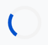 <!DOCTYPE html>
<html lang="en">
<head>
    <meta charset="UTF-8" />
    <meta name="viewport" content="width=device-width, initial-scale=1.0" />
    <title>Clyde Snyders - Advanced 3D Portfolio</title>
    <script src="https://cdn.tailwindcss.com"></script>
    <link rel="preconnect" href="https://fonts.googleapis.com">
    <link rel="preconnect" href="https://fonts.gstatic.com" crossorigin>
    <link href="https://fonts.googleapis.com/css2?family=Montserrat:wght@500;700&family=Roboto:wght@400;700&display=swap" rel="stylesheet">
    <link href="https://cdn.jsdelivr.net/npm/aos@2.3.4/dist/aos.css" rel="stylesheet">
    <script src="https://cdnjs.cloudflare.com/ajax/libs/three.js/r128/three.min.js"></script>
    
  <style>
        :root {
            --primary: #0052cc;
            --secondary: #0d8fff;
            --accent: #fde68a;
            --light-bg: #f8f9fa;
            --text-main: #22223b;
            --text-light: #6b7280;
            --header-font: 'Montserrat', sans-serif;
            --body-font: 'Roboto', sans-serif;
        }
        html {
            scroll-behavior: smooth;
        }
        body {
            font-family: var(--body-font);
            background: var(--light-bg);
            color: var(--text-main);
            overflow-x: hidden;
        }
        /* Preloader */
        #preloader {
            position: fixed;
            top: 0;
            left: 0;
            width: 100%;
            height: 100%;
            background: var(--light-bg);
            z-index: 1000;
            display: flex;
            align-items: center;
            justify-content: center;
            transition: opacity 0.5s ease-out, visibility 0.5s;
        }
        .loader {
            border: 8px solid #f3f3f3;
            border-top: 8px solid var(--primary);
            border-radius: 50%;
            width: 60px;
            height: 60px;
            animation: spin 1s linear infinite;
        }
        @keyframes spin {
            0% { transform: rotate(0deg); }
            100% { transform: rotate(360deg); }
        }

        /* Advanced Navigation */
        nav {
            background: rgba(255, 255, 255, 0.85);
            backdrop-filter: blur(10px);
            -webkit-backdrop-filter: blur(10px);
            box-shadow: 0 2px 16px rgba(13,143,255,0.1);
            border-bottom: 1px solid #e5e7eb;
            position: sticky;
            top: 0;
            z-index: 50;
        }
        .nav-link {
            position: relative;
            color: var(--text-main);
            font-weight: 500;
            padding: 0.5em 1.2em;
            transition: color 0.2s;
        }
        .nav-link:hover, .nav-link.active {
            color: var(--secondary);
        }
        .nav-link::after {
            content: '';
            position: absolute;
            bottom: -4px;
            left: 50%;
            transform: translateX(-50%);
            width: 0;
            height: 2px;
            background: var(--secondary);
            transition: width 0.3s ease;
        }
        .nav-link.active::after {
            width: 50%;
        }

        /* Hero Section */
        .hero {
            position: relative;
            width: 100%;
            height: 100vh;
            background: linear-gradient(120deg, #0d8fff 0%, #0052cc 100%);
            display: flex;
            align-items: center;
            justify-content: center;
        }
        #three-canvas {
            position: absolute;
            inset: 0;
            width: 100%;
            height: 100%;
            display: block;
        }
        .hero-content {
            position: relative;
            z-index: 10;
            text-align: center;
            color: white;
            padding: 2rem;
        }
        .hero-title {
            font-family: var(--header-font);
            font-size: clamp(2.5rem, 6vw, 4.5rem);
            font-weight: 700;
        }
        .section {
            padding: 5rem 1.5rem;
            max-width: 1200px;
            margin: 0 auto;
        }
        .section-title {
            font-size: clamp(2.2rem, 5vw, 2.8rem);
            font-family: var(--header-font);
            font-weight: 700;
            text-align: center;
            margin-bottom: 1.2rem;
            color: var(--primary);
        }
        .section-subtitle {
            text-align: center;
            color: var(--text-light);
            font-size: 1.1rem;
            margin-bottom: 3rem;
            max-width: 700px;
            margin-left: auto;
            margin-right: auto;
        }
        .card {
            background: white;
            border-radius: 1.2em;
            padding: 2em;
            box-shadow: 0 4px 25px rgba(0,82,204,0.08);
            margin-bottom: 1.5em;
            transition: transform 0.3s, box-shadow 0.3s;
        }
        .card:hover {
            transform: translateY(-8px);
            box-shadow: 0 8px 40px rgba(13,143,255,0.12);
        }
        .skills-grid {
            display: grid;
            grid-template-columns: repeat(auto-fit, minmax(240px, 1fr));
            gap: 2em;
        }
        .skill-bar-bg {
            background: #e0e7ef;
            border-radius: 999px;
            height: 12px;
            overflow: hidden;
            margin-top: 6px;
        }
        .skill-bar {
            height: 12px;
            border-radius: 999px;
            background: linear-gradient(90deg, #0d8fff, #0052cc);
        }
        .achievements-grid {
            display: grid;
            grid-template-columns: repeat(auto-fit, minmax(270px, 1fr));
            gap: 2em;
        }
        .achievement-title {
            font-size: 1.2em;
            font-weight: 700;
            color: var(--secondary);
        }
        .achievement-year {
            color: var(--primary);
            font-weight: 600;
            margin-bottom: 0.5em;
        }
        .timeline-list {
            border-left: 4px solid var(--primary);
            padding-left: 2em;
            margin-top: 2em;
            list-style: none;
        }
        .timeline-list li {
            position: relative;
            margin-bottom: 1.6em;
            font-size: 1.1em;
        }
        .timeline-list li::before {
            content: '';
            position: absolute;
            left: -2.4em;
            top: 0.25em;
            width: 14px;
            height: 14px;
            border-radius: 50%;
            background: var(--accent);
            border: 2px solid var(--primary);
        }

        /* Gallery Section */
        .gallery-filters {
            display: flex;
            justify-content: center;
            gap: 1rem;
            margin-bottom: 2.5rem;
            flex-wrap: wrap;
        }
        .filter-btn {
            background: #e0e7ef;
            color: var(--text-main);
            border: none;
            padding: 0.6em 1.5em;
            border-radius: 999px;
            font-weight: 500;
            cursor: pointer;
            transition: background 0.2s, color 0.2s;
        }
        .filter-btn:hover, .filter-btn.active {
            background: var(--primary);
            color: white;
        }
        .gallery-grid {
            display: grid;
            grid-template-columns: repeat(auto-fill, minmax(300px, 1fr));
            gap: 1.5rem;
        }
        .gallery-item {
            border-radius: 1em;
            overflow: hidden;
            position: relative;
            cursor: pointer;
            box-shadow: 0 4px 15px rgba(0,0,0,0.1);
            aspect-ratio: 1 / 1;
        }
        .gallery-item img {
            width: 100%;
            height: 100%;
            object-fit: cover;
            transition: transform 0.4s ease;
        }
        .gallery-item:hover img {
            transform: scale(1.05);
        }
        .gallery-item .overlay {
            position: absolute;
            inset: 0;
            background: rgba(0, 82, 204, 0.7);
            color: white;
            display: flex;
            align-items: center;
            justify-content: center;
            font-size: 1.2rem;
            font-weight: 700;
            opacity: 0;
            transition: opacity 0.3s ease;
            text-align: center;
            padding: 1rem;
        }
        .gallery-item:hover .overlay {
            opacity: 1;
        }
        
        /* Lightbox Modal & Blog Modal */
        .modal-overlay {
            position: fixed;
            top: 0;
            left: 0;
            width: 100%;
            height: 100%;
            background: rgba(0, 0, 0, 0.85);
            z-index: 1001;
            display: none;
            align-items: center;
            justify-content: center;
            padding: 1rem;
        }
        .modal-content-wrapper {
            max-width: 90vw;
            max-height: 90vh;
            position: relative;
        }
        .modal-close-btn {
            position: absolute;
            top: -2.5rem;
            right: 0;
            color: white;
            font-size: 2.5rem;
            cursor: pointer;
            line-height: 1;
        }
        .lightbox-content {
             border-radius: 0.5em;
        }
        .blog-modal-content {
            background: white;
            border-radius: 0.5em;
            padding: 2rem;
            max-width: 800px;
            max-height: 85vh;
            overflow-y: auto;
        }
        .blog-modal-title {
            font-family: var(--header-font);
            font-size: 2rem;
            color: var(--primary);
        }
        .blog-modal-meta {
            color: var(--text-light);
            margin: 0.5rem 0 1.5rem;
        }
        .blog-modal-body p {
            margin-bottom: 1rem;
            line-height: 1.6;
        }


        /* Blog Section */
        .blog-grid {
            display: grid;
            grid-template-columns: repeat(auto-fit, minmax(320px, 1fr));
            gap: 2rem;
        }
        .blog-card {
            background: white;
            border-radius: 1em;
            overflow: hidden;
            box-shadow: 0 4px 25px rgba(0,82,204,0.08);
            transition: transform 0.3s, box-shadow 0.3s;
            display: flex;
            flex-direction: column;
        }
        .blog-card:hover {
            transform: translateY(-8px);
            box-shadow: 0 8px 40px rgba(13,143,255,0.12);
        }
        .blog-card img {
            width: 100%;
            height: 200px;
            object-fit: cover;
        }
        .blog-card-content {
            padding: 1.5em;
            flex-grow: 1;
            display: flex;
            flex-direction: column;
        }
        .blog-title {
            font-family: var(--header-font);
            font-size: 1.4rem;
            font-weight: 700;
            color: var(--primary);
            margin-bottom: 0.5rem;
        }
        .blog-meta {
            color: var(--text-light);
            font-size: 0.9rem;
            margin-bottom: 1rem;
        }
        .blog-excerpt {
            color: var(--text-main);
            margin-bottom: 1.2rem;
            flex-grow: 1;
        }
        .read-more-btn {
            color: var(--secondary);
            font-weight: 700;
            text-decoration: none;
            align-self: flex-start;
            cursor: pointer;
        }

        /* Footer */
        .footer {
            background: var(--text-main);
            color: #f8f9fa;
        }
        
        /* Back to top button */
        #back-to-top {
            position: fixed;
            bottom: 2rem;
            right: 2rem;
            background: var(--primary);
            color: white;
            width: 50px;
            height: 50px;
            border-radius: 50%;
            display: flex;
            align-items: center;
            justify-content: center;
            font-size: 1.5rem;
            cursor: pointer;
            opacity: 0;
            visibility: hidden;
            transform: translateY(20px);
            transition: opacity 0.3s, visibility 0.3s, transform 0.3s;
            z-index: 40;
        }
        #back-to-top:hover {
            background: var(--secondary);
            transform: scale(1.1) translateY(0);
        }
        #back-to-top.show {
            opacity: 1;
            visibility: visible;
            transform: translateY(0);
        }
        
        /* Mobile Nav */
        #mobile-menu-btn {
            display: none;
            z-index: 60;
        }
        #mobile-nav {
            position: fixed;
            top: 0;
            left: -100%;
            width: 70%;
            max-width: 300px;
            height: 100%;
            background: white;
            z-index: 55;
            transition: left 0.3s ease-in-out;
            padding-top: 5rem;
            box-shadow: 4px 0 15px rgba(0,0,0,0.1);
        }
        @media (max-width: 768px) {
            #desktop-nav { display: none; }
            #mobile-menu-btn { display: block; }
        }

    </style>
</head>
<body>
    <!-- PRELOADER -->
    <div id="preloader">
        <div class="loader"></div>
    </div>
     <!-- NAVIGATION -->
    <nav class="flex items-center justify-between px-6 py-4">
        <div class="font-bold text-2xl" style="font-family: var(--header-font);"><a href="#home">Clyde Snyders</a></div>
        <div id="desktop-nav" class="space-x-2">
            <a href="#home" class="nav-link">Home</a>
            <a href="#about" class="nav-link">About</a>
            <a href="#academics" class="nav-link">Academics</a>
            <a href="#achievements" class="nav-link">Achievements</a>
            <a href="#gallery" class="nav-link">Gallery</a>
            <a href="#blog" class="nav-link">Blog</a>
            <a href="#timeline" class="nav-link">Trajectory</a>
            <a href="#inspiration" class="nav-link">Inspiration</a>
            <a href="#contact" class="nav-link">Contact</a>
        </div>
        <button id="mobile-menu-btn" class="md:hidden text-2xl">
            <i class="fas fa-bars"></i>
        </button>
    </nav>
  <!-- MOBILE NAVIGATION MENU -->
    <div id="mobile-nav" class="flex flex-col items-center space-y-6">
        <a href="#home" class="nav-link text-xl">Home</a>
        <a href="#about" class="nav-link text-xl">About</a>
        <a href="#academics" class="nav-link text-xl">Academics</a>
        <a href="#achievements" class="nav-link text-xl">Achievements</a>
        <a href="#gallery" class="nav-link text-xl">Gallery</a>
        <a href="#blog" class="nav-link text-xl">Blog</a>
        <a href="#timeline" class="nav-link text-xl">Trajectory</a>
        <a href="#inspiration" class="nav-link text-xl">Inspiration</a>
        <a href="#contact" class="nav-link text-xl">Contact</a>
    </div>
  <!-- HERO SECTION -->
    <section id="home" class="hero" data-aos="fade-in">
        <canvas id="three-canvas"></canvas>
        <div class="hero-content">
            <h1 class="hero-title">Clyde Snyders</h1>
            <div class="hero-subtitle">
                Grade 9 Student | Paterson High School | Eastern Cape
            </div>
            <img src="https://github.com/clydesnyders05-oss/clydesnyders.github.io/blob/main/IMG-20250828-WA0021.jpg?raw=true" alt="C.Snyders" class="mx-auto rounded-lg shadow-md mt-4 w-50 h-64">
            <div style="margin-top:2em;">
                <span id="typing-effect" class="text-xl md:text-2xl" style="font-family:monospace;"></span>
            </div>
        </div>
    </section>
     <!-- ABOUT SECTION -->
    <section id="about" class="section" data-aos="fade-up">
        <div class="section-title">About Me</div>
        <div class="section-subtitle">A driven and curious student, passionate about science, technology, and growth.</div>
        <div class="flex flex-col md:flex-row gap-12 items-center">
            <div class="md:w-1/3 text-center">
                <img src="https://github.com/clydesnyders05-oss/clydesnyders.github.io/blob/main/IMG-20250828-WA0008.jpg?raw=true" alt="C.Snyders" class="mx-auto w-70 h-70 rounded-full object-cover shadow-lg">
            </div>
            <div class="md:w-2/3">
                <p class="mb-4 text-lg">
                    Hi, my name is Clyde Snyders and I am a grade 9 student at Paterson High School in the vibrant Eastern Cape. My journey into the world of STEM wasn't a single moment but a gradual awakening. It started with a simple fascination for how things work—taking apart old electronics and trying to put them back together.
                </p>
                <p class="mb-4 text-lg">
                    My true inspiration, however, came from my mom, who saw my potential and encouraged me from the start. This showed me that my passion could be transformed into tangible creations. I'm driven by the desire to solve real-world problems. Whether it’s building robots, exploring physics, or collaborating on team projects, I believe every challenge is an opportunity to learn, innovate, and contribute to a better future.
                </p>
                <h3 class="text-2xl font-bold mb-4 mt-8" style="font-family:var(--header-font);">Core Skills</h3>
                <div class="skills-grid">
                    <div>
                        <div class="flex justify-between items-center mb-1"><span>Mathematics</span><span>92%</span></div>
                        <div class="skill-bar-bg"><div class="skill-bar" style="width:92%"></div></div>
                    </div>
                    <div>
                        <div class="flex justify-between items-center mb-1"><span>Natural Science</span><span>81.5%</span></div>
                        <div class="skill-bar-bg"><div class="skill-bar" style="width:81.5%"></div></div>
                    </div>
                    <div>
                        <div class="flex justify-between items-center mb-1"><span>Robotics</span><span>88%</span></div>
                        <div class="skill-bar-bg"><div class="skill-bar" style="width:88%"></div></div>
                    </div>
                    <div>
                        <div class="flex justify-between items-center mb-1"><span>Engineering Design</span><span>85%</span></div>
                        <div class="skill-bar-bg"><div class="skill-bar" style="width:85%"></div></div>
                    </div>
                </div>
            </div>
        </div>
    </section>
       <!-- ACADEMICS SECTION -->
    <section id="academics" class="section" data-aos="fade-up">
        <div class="section-title">Academic Performance</div>
        <div class="section-subtitle">My Grade 9 results reflect a commitment to excellence across diverse subjects.</div>
        <div class="card overflow-x-auto max-w-2xl mx-auto">
            <table class="w-full text-left">
                <thead>
                    <tr class="border-b border-gray-200">
                        <th class="py-2 px-4">Subject</th>
                        <th class="py-2 px-4">Score (%)</th>
                    </tr>
                </thead>
                <tbody>
                    <tr><td class="py-2 px-4">Mathematics</td><td class="py-2 px-4 font-bold"><span class="counter" data-count="92">0</span>%</td></tr>
                    <tr><td class="py-2 px-4">Natural Science</td><td class="py-2 px-4 font-bold"><span class="counter" data-count="81.5">0</span>%</td></tr>
                    <tr><td class="py-2 px-4">Social Science</td><td class="py-2 px-4 font-bold"><span class="counter" data-count="95.5">0</span>%</td></tr>
                    <tr><td class="py-2 px-4">Technology</td><td class="py-2 px-4 font-bold"><span class="counter" data-count="87.5">0</span>%</td></tr>
                    <tr><td class="py-2 px-4">EMS</td><td class="py-2 px-4 font-bold"><span class="counter" data-count="83.79">0</span>%</td></tr>
                    <tr><td class="py-2 px-4">Creative Arts</td><td class="py-2 px-4 font-bold"><span class="counter" data-count="82.22">0</span>%</td></tr>
                    <tr><td class="py-2 px-4">English</td><td class="py-2 px-4 font-bold"><span class="counter" data-count="74">0</span>%</td></tr>
                    <tr><td class="py-2 px-4">Afrikaans</td><td class="py-2 px-4 font-bold"><span class="counter" data-count="72">0</span>%</td></tr>
                </tbody>
            </table>
        </div>
    </section>
   <!-- ACHIEVEMENTS SECTION -->
    <section id="achievements" class="section" data-aos="fade-up">
        <div class="section-title">Key Achievements</div>
        <div class="section-subtitle">Milestones from national and international competitions.</div>
        <div class="achievements-grid">
            <div class="card" data-aos="zoom-in">
                <div class="achievement-title">Gold Medal: Regional Science Expo</div>
                <div class="achievement-year">2025</div>
                <p>Awarded a gold medal for the second consecutive year and won Best Category in Physics. Showcased a passion for experimentation and discovery.</p>
            </div>
            <div class="card" data-aos="zoom-in" data-aos-delay="100">
                <div class="achievement-title">Gold Medal: Springbots Robotics</div>
                <div class="achievement-year">2025</div>
                <p>Won gold at the regional Springbots robotics competition, later placing 6th nationally. Led a team in designing and programming innovative robots.</p>
            </div>
            <div class="card" data-aos="zoom-in" data-aos-delay="200">
                <div class="achievement-title">4th Place Winner: World Robot Olympiad (WRO)</div>
                <div class="achievement-year">2025</div>
                <p>Secured 4th place in the World Robot Olympiad, competing with top students from various schools. Demonstrated creativity, problem solving and resilience under pressure.</p>
            </div>
            <div class="card" data-aos="zoom-in" data-aos-delay="300">
                <div class="achievement-title">Gold Medal: Regional Science Fair</div>
                <div class="achievement-year">2024</div>
                <p>Secured a Gold in the 'Engineering' category at regional science fair, competing with top students with different projects in my region.</p>
            </div>
            <div class="card" data-aos="zoom-in" data-aos-delay="400">
                <div class="achievement-title">Bronze Medal: International Science Fair (ISF)</div>
                <div class="achievement-year">2024</div>
                <p>Secured a bronze in the 'Engineering' category at ISF, competing with top students globally. Demonstrated creativity and resilience under pressure.</p>
            </div>
            <div class="card" data-aos="zoom-in" data-aos-delay="500">
                <div class="achievement-title">Bronze Medal: World Robot Olympiad</div>
                <div class="achievement-year">2024</div>
                <p>Achieved a bronze at WRO, representing the Eastern Cape internationally and collaborating with diverse teams.</p>
            </div>
        </div>
    </section>
     <!-- GALLERY SECTION -->
    <section id="gallery" class="section" data-aos="fade-up">
        <div class="section-title">Gallery</div>
        <div class="section-subtitle">A visual journey through my projects, competitions, and awards.</div>
        <div class="gallery-filters">
            <button class="filter-btn active" data-filter="all">All</button>
            <button class="filter-btn" data-filter="robotics">Robotics</button>
            <button class="filter-btn" data-filter="expo">Science Expo</button>
            <button class="filter-btn" data-filter="awards">Awards</button>
        </div>
        <div class="gallery-grid">
            <div class="gallery-item" data-category="robotics" data-aos="zoom-in">
                <img src="https://github.com/clydesnyders05-oss/clydesnyders.github.io/blob/main/IMG-20250828-WA0002.jpg?raw=true" alt="Robotics Project">
                <div class="overlay">WRO 2024</div>
            </div>
            <div class="gallery-item" data-category="expo" data-aos="zoom-in" data-aos-delay="100">
                <img src="https://github.com/clydesnyders05-oss/clydesnyders.github.io/blob/main/IMG-20250828-WA0003.jpg?raw=true" alt="Science Expo">
                <div class="overlay">Regional Science Fair</div>
            </div>
            <div class="gallery-item" data-category="awards" data-aos="zoom-in" data-aos-delay="200">
                <img src="https://placehold.co/400x400/0052cc/fde68a?text=Gold+Medal" alt="Award Ceremony">
                <div class="overlay">Gold Medal</div>
            </div>
            <div class="gallery-item" data-category="robotics" data-aos="zoom-in" data-aos-delay="300">
                <img src="https://placehold.co/400x400/0d8fff/ffffff?text=Robotics+Team" alt="Robotics Team">
                <div class="overlay">Springbots Team</div>
            </div>
        </div>
    </section>
   <!-- BLOG SECTION -->
    <section id="blog" class="section" data-aos="fade-up">
        <div class="section-title">My Blog</div>
        <div class="section-subtitle">Sharing my thoughts on technology, learning experiences, and project deep dives.</div>
        <div class="blog-grid">
            <!-- Blog cards will be dynamically generated by JavaScript -->
        </div>
    </section>
  <!-- TIMELINE SECTION -->
    <section id="timeline" class="section" data-aos="fade-up">
        <div class="section-title">My Trajectory</div>
        <div class="section-subtitle">Key milestones shaping my high school journey.</div>
        <ul class="timeline-list">
             <li><strong>Aug 2025:</strong> 4th Place Winner at World Robot Olympiad (WRO) — Achieved a certificate.</li>
            <li><strong>Aug 2025:</strong> Repeat Gold at Regional Science Fair — Won a second gold and Best Category award in Physics.</li>
            <li><strong>Jun 2025:</strong> 6th Place at National Springbots — Secured a sixth-place finish nationally.</li>
            <li><strong>May 2025:</strong> Gold at Regional Springbots — Won the gold medal at regional robotics.</li>
            <li><strong>Oct 2024:</strong> Bronze at International Science Fair (ISF) — Won a bronze medal in engineering.</li>
            <li><strong>Aug 2024:</strong> Bronze at World Robot Olympiad (WRO) — Achieved a bronze medal in robotics.</li>
            <li><strong>Aug 2024:</strong> Gold at Regional Science Fair — In my first year participating, I secured a gold medal.</li>
            <li><strong>Jan 2024:</strong> Joined Paterson High — Began my high school journey with a focus on academic excellence.</li>
        </ul>
    </section>
  <!-- INSPIRATION SECTION -->
    <section id="inspiration" class="section" data-aos="fade-up">
        <div class="section-title">Daily Inspiration</div>
        <div class="section-subtitle">A little motivation to keep going.</div>
        <div class="max-w-xl mx-auto card text-center">
            <div id="quote-container" class="text-xl italic mb-4">
                "The future belongs to those who believe in the beauty of their dreams."
            </div>
            <div id="quote-author" class="font-bold text-gray-600">
                - Eleanor Roosevelt
            </div>
            <button id="generate-quote-btn" class="mt-6 px-6 py-2 bg-secondary text-white font-bold rounded-lg transition-colors duration-200 hover:bg-primary">
                Generate a new quote
            </button>
        </div>
    </section>
     <!-- CONTACT SECTION -->
    <section id="contact" class="section" data-aos="fade-up">
        <div class="section-title">Get In Touch</div>
        <div class="section-subtitle">I'm always open to new challenges and opportunities. Let's connect!</div>
        <div class="max-w-xl mx-auto card">
           <form 
    action="https://formspree.io/f/xgvlvvnn" method="POST" class="contact-form"> 
  <label class="block mb-4"> 
    <span class="text-gray-700">Your Email:</span> 
    <input type="email" name="email" class="mt-1 block w-full" placeholder="you@example.com" required> 
  </label> 
  <label class="block mb-4"> 
    <span class="text-gray-700">Your Message:</span> 
    <textarea name="message" rows="4" class="mt-1 block w-full" placeholder="Let's build something amazing together!" required></textarea> 
  </label> 
  <button type="submit" class="w-full">Send Message</button> 
</form>
        </div>
    </section>
     <!-- FOOTER -->
    <footer class="footer text-center py-10">
        <div>© 2025 Clyde Snyders — All rights reserved.</div>
    </footer>
     <!-- MODALS -->
    <!-- Gallery Lightbox Modal -->
    <div id="lightbox-modal" class="modal-overlay">
        <div class="modal-content-wrapper">
            <span class="modal-close-btn" id="lightbox-close-btn">&times;</span>
            <img class="lightbox-content" src="" alt="Enlarged gallery view">
        </div>
    </div>
 <!-- Blog Post Modal -->
    <div id="blog-modal" class="modal-overlay">
        <div class="modal-content-wrapper">
            <span class="modal-close-btn" id="blog-close-btn">&times;</span>
            <div class="blog-modal-content">
                <h2 id="blog-modal-title" class="blog-modal-title"></h2>
                <div id="blog-modal-meta" class="blog-modal-meta"></div>
                <div id="blog-modal-body" class="blog-modal-body"></div>
            </div>
        </div>
    </div>
  <!-- BACK TO TOP BUTTON -->
    <a href="#home" id="back-to-top" title="Back to Top">
        <i class="fas fa-arrow-up"></i>
    </a>

  <script src="https://cdnjs.cloudflare.com/ajax/libs/font-awesome/6.4.0/js/all.min.js"></script>
  <script src="https://cdn.jsdelivr.net/npm/aos@2.3.4/dist/aos.js"></script>
   <script>
        // --- MASTER SCRIPT FOR ALL PAGE FUNCTIONALITY ---
        document.addEventListener('DOMContentLoaded', () => {
            
            // --- DATA ---
            const blogPosts = [
                {
                    id: 1,
                    title: "Robotics is a Sport",
                    meta: "August 23, 2025 | WRO",
                    image: "https://github.com/clydesnyders05-oss/clydesnyders.github.io/blob/main/IMG-20250830-WA0023.jpg?raw=true",
                    excerpt: "A team of 3 learners, Me(Clyde Snyders), CAYZEN HAUPT, and ASAVELA VUMISA, represented Paterson High at the annual World Robotics Olympiad in Makhanda! 🤖🇿🇦,Robotics is no longer just a field of engineering; it is the language through which we will converse with the future....",
                    fullContent: `<p>The World Robot Olympiad was more than just a competition; it was a marathon of innovation, pressure, and collaboration. Our team spent months designing, building, and programming our robot. The biggest lesson I learned was the importance of adaptability. When our main robots wheel failed just hours before the final round, we had to quickly redesign and change our code and recalibrate everything. It was stressful, but we pulled together and managed to secure 4th place.</p><p>Another key takeaway was the power of collaboration. Seeing how teams from various schools compete and approached the same problem with completely different strategies was eye-opening. It taught me that there's never just one right answer in engineering.</p>`
                },
                {
                    id: 2,
                    title: "Science in Action",
                    meta: "August 22, 2025 | Science Week",
                    image: "https://github.com/clydesnyders05-oss/clydesnyders.github.io/blob/main/IMG-20250828-WA0022.jpg?raw=true",
                    excerpt: "NATIONAL SCIENCE WEEK at NMU as a future scientist and engineer. I got to engaged with different science stations and interacted with peers from other schools....",
                    fullContent: `<p>🌟Hands-on activities in robotics, environmental science, and more sparked my curiosity and enthusiasm for science and engineering, inspiring me to continue exploring and contributing to scientific advancements. The experience not only deepened my understanding of scientific concepts but also fueled my passion for innovation and discovery. I'm excited to see where my interest in science and engineering takes me!.</p><p> The importance thing is not to stop questioning. Curiosity has its own reason for existance ~ Albert Einstein..</p>`
                },
                {
                    id: 3,
                    title: "Inspiring Talks",
                    meta: "August 19, 2025 | Motivating",
                    image: "https://github.com/clydesnyders05-oss/clydesnyders.github.io/blob/main/IMG-20250830-WA0024.jpg?raw=true",
                    excerpt: "I had the privilege of speaking at the Rotary Club for Algoa Bay Lunch, where I shared my insights and experiences with the members. The event was a great opportunity to connect with people and sharing my story....",
                    fullContent: `<p>As a token of appreciation for my visit, the Rotary Club gifted me with a travel bag and other goodies in preparation for my upcoming trip to Panama. Their thoughtfulness and generosity are truly appreciated!.</p>`
                },
                {
            
                    id: 4,
                    title: "Science Olympiad",
                    meta: "August 4, 2025 | Locked In: My Science Olympiad Experience 🔬",
                    image: "https://github.com/clydesnyders05-oss/clydesnyders.github.io/blob/main/IMG-20250804-WA0030.jpg?raw=true",
                    excerpt: "I sat down to write the Natural Science Olympiad test for a full hour, I felt a rush of focus. The questions were challenging, but I was determined to do my best.....",
                    fullContent: `<p> Time was a factor but I worked through the test, my mind fully engaged with the scientific concepts and problems. I was "locked in" – fully focused and concentrated on the task at hand.</p>`
                },
                {
                    id: 5,
                    title: "The Importance of Sharing your Mark",
                    meta: "June 20, 2025 | Radio Interview",
                    image: "https://github.com/clydesnyders05-oss/clydesnyders.github.io/blob/main/IMG-20250828-WA0027.jpg?raw=true",
                    excerpt: "I had the opportunity to share insights on my journey and how it is to be a STEM learner. I discussed the importance of creating solutions for everyday problems , providing guidance on robotics and science, and fostering a growth mindset. I also shared my journey from being a curious grade 8 learner to a grade 9 Patersonain....",
                    fullContent: `<p>In both robotics and my science fair projects, I've learned that you can't perfect a design on paper. It reveals flaws in your thinking that you'd never see otherwise. Each iteration, each broken part, is a lesson that leads to a better final product, That was my story.</p>`
                },
                {
                    id: 6,
                    title: "i am Just a Boytjie from Couldridge Road",
                    meta: "June 19, 2025 | Spotlight on ME",
                    image: "https://github.com/clydesnyders05-oss/clydesnyders.github.io/blob/main/IMG-20250828-WA0024.jpg?raw=true",
                    excerpt: "I'm still pinching myself, but I'm thrilled to share that I've been killing it in multiple areas ! 🎖️🎖️🎖️....",
                    fullContent: `<p> As a Grade 9 learner, I'm proud to say I'm in the TOP 5 in my grade, and Maths is definitely one of my strong suits. But what really got me excited was coding and robotics - I'm loving every minute of it! 🤖💻 The highlight of my journey so far has been winning a bronze medal at the INTERNATIONAL SCIENCE EXPO - it's an incredible feeling knowing all my hard work paid off! 🏆 I'm grateful for the support of my family, friends, and mentors who've encouraged me every step of the way. I'm excited to see what the future holds, and I'll keep pushing myself to achieve more.  - WATCH THIS SPACE 🤩, 
click the link to see the post https://www.facebook.com/100063838813751/posts/1266088535529095/?mibextid=rS40aB7S9Ucbxw6v.....",</p>`

                  },
                  {
                        
                    id: 7,
                    title: "Team Cyber Shadow X",
                    meta: "June 16, 2025 | SpringBots National Competition",
                    image: "https://github.com/clydesnyders05-oss/clydesnyders.github.io/blob/main/IMG-20250830-WA0034.jpg?raw=true",
                    excerpt: "Team Cyber Shadow X Shines on June 16th! 🌟 On June 16th, the Springbots National Competition took place, bringing together talented teams from across the South Africa to showcase their skills and innovative spirit. Among the participating teams was Team Cyber Shadow X (I was part of the team).....",
                    fullContent: `<p>The Springbots National Competition is an annual event that challenges students to design, build, and program robots to solve complex problems. Team Cyber Shadow X 🤖 comprising students from various schools and backgrounds, demonstrated exceptional skill and dedication throughout the competition and managed to end up sixthth place..</p>`
                
                },
                {
                    id: 8,
                    title: "Gold Flames",
                    meta: "May 25, 2025 | Regional SpringBots Robotics Competition",
                    image: "https://github.com/clydesnyders05-oss/clydesnyders.github.io/blob/main/IMG-20250828-WA0007.jpg?raw=true",
                    excerpt: "I'm beyond excited to share that my teammates and I have just won a gold medal at the Regional Springbots Robotics Competition! It was an incredible experience, and we're all thrilled that our teamwork, creativity, and perseverance paid off. Huge thanks to my amazing teammates for their support and collaboration.💻...",
                    fullContent: `<p>With this gold medal win, my team and i has qualified for the *National SpringBots Robotics Competition* , where we will face off against the best teams from across the country.</p>`
                },
                {
                    id: 9,
                    title: "Radio Talks",
                    meta: "April 13, 2025 | Radio Interview",
                    image: "https://placehold.co/600x400/0052cc/ffffff?text=Teamwork",
                    excerpt: "Recently, I had the opportunity to share my story on the radio. The interviewer asked me to introduce myself, talk about what I do as a high school student, and what I aspire to be.. This radio interview was a great opportunity for me to reflect on my journey so far. As a high school student, I'm constantly learning and growing. I'm excited to see what the future holds and how I can make a positive impact in the world...",
                    fullContent: `<p>"The best way to predict your future is to create it." - Abraham Lincoln.</p>`
                },
                {
                    id: 10,
                    title: "Frienships through Science",
                    meta: "April 2, 2025 | Inspiration",
                    image: "https://placehold.co/600x400/0d8fff/ffffff?text=Sci-Fi",
                    excerpt: "How the imaginative worlds of science fiction have fueled my passion for real-world science...",
                    fullContent: `<p>From Isaac Asimov's robot stories to the futuristic technology in movies, science fiction has always been a huge source of inspiration for me. It pushes the boundaries of what we think is possible and encourages us to ask 'What if?'. While it's fiction, it often lays the conceptual groundwork for future scientific breakthroughs. It's a reminder that the first step to creating the future is imagining it.</p>`
                }
            ];
            
            const quotes = [
                { quote: "The future belongs to those who believe in the beauty of their dreams.", author: "Eleanor Roosevelt" },
                { quote: "The only way to do great work is to love what you do.", author: "Steve Jobs" },
                { quote: "Believe you can and you're halfway there.", author: "Theodore Roosevelt" },
                { quote: "The best way to predict the future is to create it.", author: "Peter Drucker" },
                { quote: "Success is not final, failure is not fatal: it is the courage to continue that counts.", author: "Winston Churchill" },
                { quote: "The secret of getting ahead is getting started.", author: "Mark Twain" },
                { quote: "Don't watch the clock; do what it does. Keep going.", author: "Sam Levenson" },
                { quote: "Innovation distinguishes between a leader and a follower.", author: "Steve Jobs" },
                { quote: "The road to success and the road to failure are almost exactly the same.", author: "Colin R. Davis" },
                { quote: "Strive not to be a success, but rather to be of value.", author: "Albert Einstein" },
                { quote: "I have not failed. I've just found 10,000 ways that won't work.", author: "Thomas A. Edison" },
                { quote: "What you get by achieving your goals is not as important as what you become by achieving your goals.", author: "Zig Ziglar" }
            ];

            // --- PRELOADER ---
            const preloader = document.getElementById('preloader');
            window.addEventListener('load', () => {
                preloader.style.opacity = '0';
                preloader.style.visibility = 'hidden';
            });

            // --- INITIALIZE ANIMATE ON SCROLL ---
            AOS.init({ once: true, duration: 900, offset: 50 });

            // --- ADVANCED NAVIGATION LOGIC ---
            const sections = document.querySelectorAll('section[id]');
            const navLinks = document.querySelectorAll('.nav-link');
            const mobileNav = document.getElementById('mobile-nav');
            const mobileMenuBtn = document.getElementById('mobile-menu-btn');

            const activateNavLink = (id) => {
                navLinks.forEach(link => {
                    link.classList.toggle('active', link.getAttribute('href') === `#${id}`);
                });
            };

            const observer = new IntersectionObserver(entries => {
                entries.forEach(entry => {
                    if (entry.isIntersecting) {
                        activateNavLink(entry.target.id);
                    }
                });
            }, { rootMargin: '-30% 0px -70% 0px' });
            
            sections.forEach(sec => observer.observe(sec));

            mobileMenuBtn.addEventListener('click', () => {
                const isOpen = mobileNav.style.left === '0px';
                mobileNav.style.left = isOpen ? '-100%' : '0px';
            });
            document.querySelectorAll('#mobile-nav a').forEach(link => {
                link.addEventListener('click', () => mobileNav.style.left = '-100%');
            });

            // --- GALLERY FILTER & LIGHTBOX ---
            const filterBtns = document.querySelectorAll('.filter-btn');
            const galleryItems = document.querySelectorAll('.gallery-item');
            const lightboxModal = document.getElementById('lightbox-modal');
            const lightboxContent = lightboxModal.querySelector('.lightbox-content');
            const lightboxCloseBtn = document.getElementById('lightbox-close-btn');

            if (filterBtns.length > 0) {
                filterBtns.forEach(btn => {
                    btn.addEventListener('click', () => {
                        filterBtns.forEach(b => b.classList.remove('active'));
                        btn.classList.add('active');
                        const filter = btn.dataset.filter;
                        galleryItems.forEach(item => {
                            item.style.display = (filter === 'all' || item.dataset.category === filter) ? 'block' : 'none';
                        });
                    });
                });

                galleryItems.forEach(item => {
                    item.addEventListener('click', () => {
                        lightboxModal.style.display = 'flex';
                        lightboxContent.src = item.querySelector('img').src;
                    });
                });

                const closeLightbox = () => lightboxModal.style.display = 'none';
                lightboxModal.addEventListener('click', (e) => {
                    if (e.target === lightboxModal) closeLightbox();
                });
                lightboxCloseBtn.addEventListener('click', closeLightbox);
            }

            // --- BLOG MODAL LOGIC ---
            const blogGrid = document.querySelector('.blog-grid');
            const blogModal = document.getElementById('blog-modal');
            const blogModalTitle = document.getElementById('blog-modal-title');
            const blogModalMeta = document.getElementById('blog-modal-meta');
            const blogModalBody = document.getElementById('blog-modal-body');
            const blogCloseBtn = document.getElementById('blog-close-btn');

            // Dynamically create blog cards
            blogPosts.forEach(post => {
                const card = document.createElement('div');
                card.className = 'blog-card';
                card.setAttribute('data-aos', 'fade-up');
                card.innerHTML = `
                    <img src="${post.image}" alt="Blog Post Image">
                    <div class="blog-card-content">
                        <div class="blog-meta">${post.meta}</div>
                        <h3 class="blog-title">${post.title}</h3>
                        <p class="blog-excerpt">${post.excerpt}</p>
                        <a class="read-more-btn" data-post-id="${post.id}">Read More &rarr;</a>
                    </div>
                `;
                blogGrid.appendChild(card);
            });

            // Add event listeners for "Read More"
            document.querySelectorAll('.read-more-btn').forEach(btn => {
                btn.addEventListener('click', (e) => {
                    const postId = parseInt(e.target.dataset.postId);
                    const post = blogPosts.find(p => p.id === postId);
                    if (post) {
                        blogModalTitle.textContent = post.title;
                        blogModalMeta.textContent = post.meta;
                        blogModalBody.innerHTML = post.fullContent;
                        blogModal.style.display = 'flex';
                    }
                });
            });
            
            const closeBlogModal = () => blogModal.style.display = 'none';
            blogModal.addEventListener('click', (e) => {
                if(e.target === blogModal) closeBlogModal();
            });
            blogCloseBtn.addEventListener('click', closeBlogModal);


            // --- BACK TO TOP BUTTON ---
            const backToTopBtn = document.getElementById('back-to-top');
            window.addEventListener('scroll', () => {
                backToTopBtn.classList.toggle('show', window.scrollY > 300);
            });

            // --- TYPING EFFECT ---
            const typeWriter = () => {
                const el = document.getElementById('typing-effect');
                if (!el) return;
                const phrases = [
                    "Curious. Ambitious. Always improving.",
                    "Science. Robotics. Teamwork.",
                    "Chasing greater.",
                    "Let's build something amazing together!"
                ];
                let phraseIndex = 0;
                let charIndex = 0;
                function type() {
                    if (charIndex < phrases[phraseIndex].length) {
                        el.innerHTML += phrases[phraseIndex].charAt(charIndex);
                        charIndex++;
                        setTimeout(type, 80);
                    } else {
                        setTimeout(() => {
                            el.innerHTML = "";
                            charIndex = 0;
                            phraseIndex = (phraseIndex + 1) % phrases.length;
                            type();
                        }, 1800);
                    }
                }
                type();
            };
            typeWriter();

            // --- ANIMATED COUNTERS ---
            const animateCounters = () => {
                const counters = document.querySelectorAll('.counter');
                counters.forEach(counter => {
                    const updateCount = () => {
                        const target = +counter.getAttribute('data-count');
                        const count = +counter.innerText.replace('%','');
                        const increment = target / 200; // Speed of animation
                        
                        if (count < target) {
                            let newCount = count + increment;
                            if (target % 1 !== 0) { // Check if target is a float
                                counter.innerText = newCount.toFixed(2);
                            } else {
                                counter.innerText = Math.ceil(newCount);
                            }
                            setTimeout(updateCount, 1);
                        } else {
                            counter.innerText = target;
                        }
                    };
                     const observer = new IntersectionObserver((entries) => {
                        if (entries[0].isIntersecting) {
                            counter.innerText = '0';
                            updateCount();
                            observer.unobserve(counter);
                        }
                    }, { threshold: 0.8 });
                    observer.observe(counter);
                });
            };
            animateCounters();
            
            // --- QUOTE GENERATOR ---
            const quoteBtn = document.getElementById('generate-quote-btn');
            const quoteEl = document.getElementById('quote-container');
            const authorEl = document.getElementById('quote-author');
            if(quoteBtn) {
                quoteBtn.addEventListener('click', () => {
                    const randomIndex = Math.floor(Math.random() * quotes.length);
                    const newQuote = quotes[randomIndex];
                    quoteEl.textContent = `"${newQuote.quote}"`;
                    authorEl.textContent = `- ${newQuote.author}`;
                });
            }
        });
        
        // --- THREE.JS SCENE ---
        window.addEventListener('load', () => {
            const canvas = document.getElementById('three-canvas');
            if (!canvas) return;

            const scene = new THREE.Scene();
            const camera = new THREE.PerspectiveCamera(75, window.innerWidth / window.innerHeight, 0.1, 1000);
            camera.position.z = 50;

            const renderer = new THREE.WebGLRenderer({ canvas: canvas, antialias: true, alpha: true });
            renderer.setSize(window.innerWidth, window.innerHeight);
            renderer.setPixelRatio(window.devicePixelRatio);
            renderer.setClearAlpha(0);

            const particlesGeometry = new THREE.BufferGeometry();
            const particlesCount = 500;
            const posArray = new Float32Array(particlesCount * 3);
            for (let i = 0; i < particlesCount * 3; i++) {
                posArray[i] = (Math.random() - 0.5) * 100;
            }
            particlesGeometry.setAttribute('position', new THREE.BufferAttribute(posArray, 3));
            const particlesMaterial = new THREE.PointsMaterial({ size: 0.15, color: 0xfde68a });
            const particlesMesh = new THREE.Points(particlesGeometry, particlesMaterial);
            scene.add(particlesMesh);

            const clock = new THREE.Clock();
            const animate = function () {
                requestAnimationFrame(animate);
                const elapsedTime = clock.getElapsedTime();
                particlesMesh.rotation.y = elapsedTime * 0.1;
                particlesMesh.rotation.x = elapsedTime * 0.05;
                renderer.render(scene, camera);
            };
            animate();

            function onWindowResize() {
                camera.aspect = window.innerWidth / window.innerHeight;
                camera.updateProjectionMatrix();
                renderer.setSize(window.innerWidth, window.innerHeight);
            }
            window.addEventListener('resize', onWindowResize, false);
        });
    </script>
</body>
</html>
